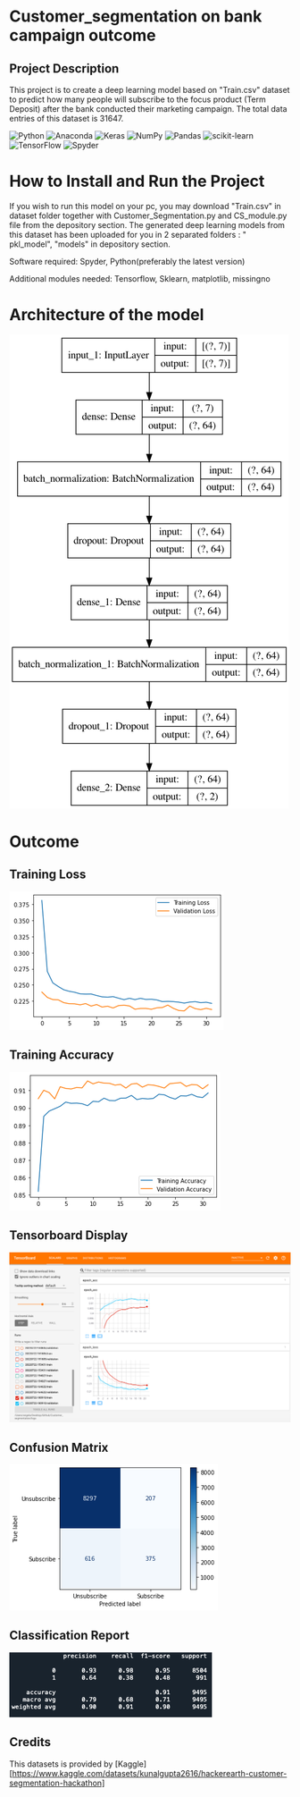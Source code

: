 # Customer_segmentation on bank campaign outcome
 
## Project Description 
This project is to create a deep learning model based on "Train.csv" dataset to predict how many people will subscribe to the focus product (Term Deposit) after the bank conducted their marketing campaign. The total data entries of this dataset is 31647. 
 
![Python](https://img.shields.io/badge/python-3670A0?style=for-the-badge&logo=python&logoColor=ffdd54)
 ![Anaconda](https://img.shields.io/badge/Anaconda-%2344A833.svg?style=for-the-badge&logo=anaconda&logoColor=white)
 ![Keras](https://img.shields.io/badge/Keras-%23D00000.svg?style=for-the-badge&logo=Keras&logoColor=white)
 ![NumPy](https://img.shields.io/badge/numpy-%23013243.svg?style=for-the-badge&logo=numpy&logoColor=white)
 ![Pandas](https://img.shields.io/badge/pandas-%23150458.svg?style=for-the-badge&logo=pandas&logoColor=white)
 ![scikit-learn](https://img.shields.io/badge/scikit--learn-%23F7931E.svg?style=for-the-badge&logo=scikit-learn&logoColor=white)
 ![TensorFlow](https://img.shields.io/badge/TensorFlow-%23FF6F00.svg?style=for-the-badge&logo=TensorFlow&logoColor=white)
![Spyder](https://img.shields.io/badge/Spyder-838485?style=for-the-badge&logo=spyder%20ide&logoColor=maroon)

# How to Install and Run the Project 
If you wish to run this model on your pc, you may download "Train.csv" in dataset folder together with Customer_Segmentation.py and CS_module.py file from the depository section. The generated deep learning models from this dataset has been uploaded for you in 2 separated folders : " pkl_model", "models" in depository section. 

Software required: Spyder, Python(preferably the latest version) 

Additional modules needed: Tensorflow, Sklearn, matplotlib, missingno

# Architecture of the model 
![alt text](https://github.com/CHuiV123/Customer_segmentation/blob/5bbb945eb375638e9e2c26250e8ffcad2cef55eb/static/Tensor_flow_model.png)

# Outcome 
## Training Loss 
![alt text](https://github.com/CHuiV123/Customer_segmentation/blob/5bbb945eb375638e9e2c26250e8ffcad2cef55eb/static/Training%20Loss.png)

## Training Accuracy 
![alt text](https://github.com/CHuiV123/Customer_segmentation/blob/5bbb945eb375638e9e2c26250e8ffcad2cef55eb/static/Training%20Accuracy.png)

## Tensorboard Display 
![alt text](https://github.com/CHuiV123/Customer_segmentation/blob/0109a1250eefaf6c3cdaa62025f01b93a7ac215e/static/Tensorboard.png)

## Confusion Matrix 
![alt text](https://github.com/CHuiV123/Customer_segmentation/blob/5bbb945eb375638e9e2c26250e8ffcad2cef55eb/static/Confusion%20Matrix.png)

## Classification Report 
![alt text](https://github.com/CHuiV123/Customer_segmentation/blob/5bbb945eb375638e9e2c26250e8ffcad2cef55eb/static/Classification%20report.png)



## Credits
This datasets is provided by [Kaggle] [https://www.kaggle.com/datasets/kunalgupta2616/hackerearth-customer-segmentation-hackathon] 

